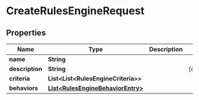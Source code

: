 

# CreateRulesEngineRequest


## Properties

| Name | Type | Description | Notes |
|------------ | ------------- | ------------- | -------------|
|**name** | **String** |  |  |
|**description** | **String** |  |  [optional] |
|**criteria** | **List&lt;List&lt;RulesEngineCriteria&gt;&gt;** |  |  |
|**behaviors** | [**List&lt;RulesEngineBehaviorEntry&gt;**](RulesEngineBehaviorEntry.md) |  |  |



